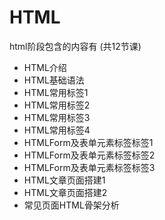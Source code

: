 # HTML

html阶段包含的内容有 (共12节课)

* HTML介绍
* HTML基础语法
* HTML常用标签1
* HTML常用标签2
* HTML常用标签3
* HTML常用标签4
* HTMLForm及表单元素标签标签1
* HTMLForm及表单元素标签标签2
* HTMLForm及表单元素标签标签3
* HTML文章页面搭建1
* HTML文章页面搭建2
* 常见页面HTML骨架分析